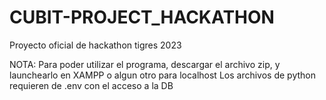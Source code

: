 # CUBIT-PROJECT_HACKATHON
Proyecto oficial de hackathon tigres 2023

NOTA:
Para poder utilizar el programa, descargar el archivo zip, y launchearlo en XAMPP o algun otro para localhost
Los archivos de python requieren de .env con el acceso a la DB
